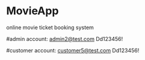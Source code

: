# MovieApp
online movie ticket booking system

#admin account:
admin2@test.com
Dd123456!

#customer account:
customer5@test.com
Dd123456!
